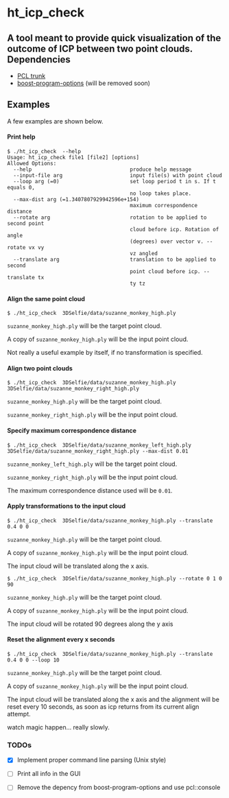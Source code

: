 ht_icp_check 
=============
A tool meant to provide quick visualization of the outcome of ICP between two point clouds. 
Dependencies
------------
* [PCL trunk](https://github.com/PointCloudLibrary/pcl)
* [boost-program-options](http://www.boost.org/)  (will be removed soon)


Examples
--------
A few examples are shown below.
#### Print help
```
$ ./ht_icp_check  --help
Usage: ht_icp_check file1 [file2] [options]
Allowed Options:
  --help                                produce help message
  --input-file arg                      input file(s) with point cloud
  --loop arg (=0)                       set loop period t in s. If t equals 0, 
                                        no loop takes place.
  --max-dist arg (=1.3407807929942596e+154)
                                        maximum correspondence distance
  --rotate arg                          rotation to be applied to second point 
                                        cloud before icp. Rotation of angle 
                                        (degrees) over vector v. --rotate vx vy
                                        vz angled
  --translate arg                       translation to be applied to second 
                                        point cloud before icp. --translate tx 
                                        ty tz
```

#### Align the same point cloud
```
$ ./ht_icp_check  3DSelfie/data/suzanne_monkey_high.ply
```
```suzanne_monkey_high.ply``` will be the target point cloud.

A copy of ```suzanne_monkey_high.ply``` will be the input point cloud.

Not really a useful example by itself, if no transformation is specified.


#### Align two point clouds
```
$ ./ht_icp_check  3DSelfie/data/suzanne_monkey_high.ply 3DSelfie/data/suzanne_monkey_right_high.ply 
```
```suzanne_monkey_high.ply``` will be the target point cloud.

```suzanne_monkey_right_high.ply``` will be the input point cloud.

#### Specify maximum correspondence distance
```
$ ./ht_icp_check  3DSelfie/data/suzanne_monkey_left_high.ply 3DSelfie/data/suzanne_monkey_right_high.ply --max-dist 0.01
```
```suzanne_monkey_left_high.ply``` will be the target point cloud.

```suzanne_monkey_right_high.ply``` will be the input point cloud.

The maximum correspondence distance used will be ```0.01```.

#### Apply transformations to the input cloud
```
$ ./ht_icp_check  3DSelfie/data/suzanne_monkey_high.ply --translate 0.4 0 0
```
```suzanne_monkey_high.ply``` will be the target point cloud.

A copy of ```suzanne_monkey_high.ply``` will be the input point cloud.

The input cloud will be translated along the x axis.

```
$ ./ht_icp_check  3DSelfie/data/suzanne_monkey_high.ply --rotate 0 1 0 90
```
```suzanne_monkey_high.ply``` will be the target point cloud.

A copy of ```suzanne_monkey_high.ply``` will be the input point cloud.

The input cloud will be rotated 90 degrees along the y axis

#### Reset the alignment every x seconds
```
$ ./ht_icp_check  3DSelfie/data/suzanne_monkey_high.ply --translate 0.4 0 0 --loop 10
```
```suzanne_monkey_high.ply``` will be the target point cloud.

A copy of ```suzanne_monkey_high.ply``` will be the input point cloud.

The input cloud will be translated along the x axis and the alignment will be reset every 10 seconds, as soon as icp returns from its current align attempt. 



watch magic happen... really slowly.

### TODOs

- [x] Implement proper command line parsing (Unix style)
- [ ] Print all info in the GUI
- [ ] Remove the depency from boost-program-options and use pcl::console

